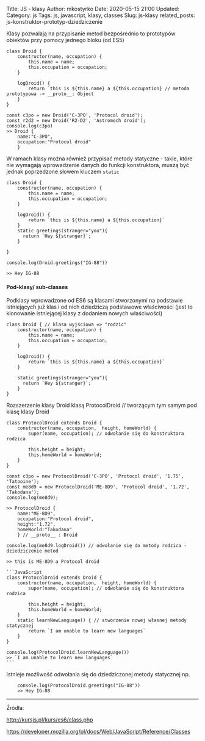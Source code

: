 Title: JS - klasy
Author: mkostyrko
Date: 2020-05-15 21:00
Updated: 
Category: js
Tags: js, javascript, klasy, classes
Slug: js-klasy
related_posts: js-konstruktor-prototyp-dziedziczenie

Klasy pozwalają na przypisanie metod bezpośrednio to prototypów obiektów przy pomocy jednego bloku (od ES5)

    class Droid {
        constructor(name, occupation) {
            this.name = name;
            this.occupation = occupation;
        }

        logDroid() {
            return `this is ${this.name} a ${this.occupation} // metoda prototypowa -> __proto__: Object
        }
    }

    const c3po = new Droid('C-3PO', 'Protocol droid');
    const r2d2 = new Droid('R2-D2', 'Astromech droid');
    console.log(c3po)
    >> Droid {
        name:"C-3PO",
        occupation:"Protocol droid"
        }

W ramach klasy można również przypisać metody statyczne - takie, które nie wymagają wprowadzenie danych do funkcji konstruktora, muszą być jednak poprzedzone słowem kluczem `static`

    class Droid {
        constructor(name, occupation) {
            this.name = name;
            this.occupation = occupation;
        }

        logDroid() {
            return `this is ${this.name} a ${this.occupation}`
        }
        static greetings(stranger="you"){
          return `Hey ${stranger}`;
        }
 
    }

    console.log(Droid.greetings("IG-88"))

    >> Hey IG-88

#### Pod-klasy/ sub-classes


Podklasy wprowadzone od ES6 są klasami stworzonymi na podstawie istniejących już klas i od nich dziedziczą podstawowe właściwości (jest to klonowanie istniejącej klasy z dodaniem nowych właściwości)

    class Droid { // klasa wyjściowa => "rodzic"
        constructor(name, occupation) {
            this.name = name;
            this.occupation = occupation;
        }

        logDroid() {
            return `this is ${this.name} a ${this.occupation}`
        }

        static greetings(stranger="you"){
          return `Hey ${stranger}`;
        }
    }

Rozszerzenie klasy Droid klasą ProtocolDroid // tworzącym tym samym pod klasę klasy Droid


    class ProtocolDroid extends Droid {
        constructor(name, occupation,  height, homeWorld) {
            super(name, occupation); // odwołanie się do konstruktora rodzica

            this.height = height;
            this.homeWorld = homeWorld;
        }
    }

    const c3po = new ProtocolDroid('C-3PO', 'Protocol droid', '1.75', 'Tatooine');
    const me8d9 = new ProtocolDroid('ME-8D9', 'Protocol droid', '1.72', 'Takodana');
    console.log(me8d9);

    >> ProtocolDroid {
        name:"ME-8D9",
        occupation:"Protocol droid",
        height:"1.72",
        homeWorld:"Takodana"
        } // __proto__ : Droid

    console.log(me8d9.logDroid()) // odwołanie się do metody rodzica - dziedziczenie metod
    
    >> this is ME-8D9 a Protocol droid

    ```JavaScript
    class ProtocolDroid extends Droid {
        constructor(name, occupation,  height, homeWorld) {
            super(name, occupation); // odwołanie się do konstruktora rodzica

            this.height = height;
            this.homeWorld = homeWorld;
        }
        static learnNewLanguage() { // stworzenie nowej własnej metody statycznej
            return `I am unable to learn new languages`
        }
    }

    console.log(ProtocolDroid.learnNewLanguage())
    >> `I am unable to learn new languages`
    ```


Istnieje możliwość odwołania się do dziedziczonej metody statycznej np.


        console.log(ProtocolDroid.greetings("IG-88"))
        >> Hey IG-88



---

Źródła:

http://kursjs.pl/kurs/es6/class.php

https://developer.mozilla.org/pl/docs/Web/JavaScript/Reference/Classes
